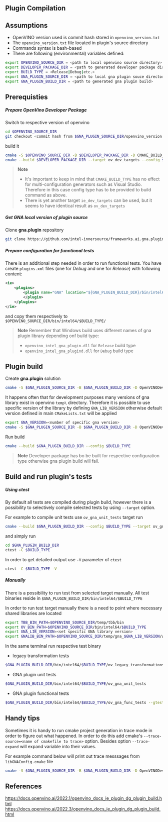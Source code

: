 ## Plugin Compilation



Assumptions
-----------
- OpenVINO version used is commit hash stored in `openvino_version.txt`
- The `openvino_version.txt` file located in plugin's source directory
- Commands syntax is bash-based
- There are following (environmental) variables defined:
````bash
export OPENVINO_SOURCE_DIR = <path to local openvino source directory>
export DEVELOPER_PACKAGE_DIR = <path to generated developer package directory>
export BUILD_TYPE = <Release|Debug|etc.>
export GNA_PLUGIN_SOURCE_DIR = <path to local gna plugin souce directory>
export GNA_PLUGIN_BUILD_DIR = <path to generated gna plugin build>
````



Prerequisties
-------------

##### Prepare OpenVino Developer Package

Switch to respective version of openvino
````bash
cd $OPENVINO_SOURCE_DIR
git checkout <commit hash from $GNA_PLUGIN_SOURCE_DIR/openvino_version.txt>
````

build it
````bash
cmake -S $OPENVINO_SOURCE_DIR -B $DEVELOPER_PACKAGE_DIR -D CMAKE_BUILD_TYPE=$BUILD_TYPE -D ENABLE_TESTS=ON -D ENABLE_FUNCTIONAL_TESTS=ON
cmake --build $DEVELOPER_PACKAGE_DIR --target ov_dev_targets --config $BUILD_TYPE
````
> **Note**
> - It's important to keep in mind that `CMAKE_BUILD_TYPE` has no effect for multi-configuration generators such as Visual Studio. Therefore in this case config type has to be provided to build command as above.
> - There is yet another target `ie_dev_targets` can be used, but it seems to have identical result as `ov_dev_targets`

##### Get GNA local version of plugin source

Clone **gna.plugin** repository
````bash
git clone https://github.com/intel-innersource/frameworks.ai.gna.plugin.git $GNA_PLUGIN_SOURCE_DIR
````


##### Prepare configuration for functional tests
There is an additional step needed in order to run functional tests. You have create `plugins.xml` files (one for *Debug* and one for *Release*) with following content:
````xml
<ie>
    <plugins>
        <plugin name="GNA" location="${GNA_PLUGIN_BUILD_DIR}/bin/intel64/${BUILD_TYPE}/openvino_intel_gna_plugin.dll">
        </plugin>
    </plugins>
</ie>
````

and copy them respectively to `$OPENVINO_SOURCE_DIR/bin/intel64/$BUILD_TYPE/`

> **Note**
> Remember that Windows build uses different names of gna plugin library depending onf build type:
> - `openvino_intel_gna_plugin.dll` for `Release` build type
> - `openvino_intel_gna_plugind.dll` for `Debug` build type



Plugin build
------------

Create **gna.plugin** solution
````bash
cmake -S $GNA_PLUGIN_SOURCE_DIR -B $GNA_PLUGIN_BUILD_DIR -D OpenVINODeveloperPackage_DIR=$DEVELOPER_PACKAGE_DIR -D ENABLE_TESTS=ON -D ENABLE_FUNCTIONAL_TESTS=ON
````

It happens often that for development purposes many versions of gna library exist in openvino `temp\` directory. Therefore it is possible to use specific version of the library by defining `GNA_LIB_VERSION` otherwise default version defined in main `CMakeLists.txt` will be applied
````bash
export GNA_VERSION=<number of specific gna version>
cmake -S $GNA_PLUGIN_SOURCE_DIR -B $GNA_PLUGIN_BUILD_DIR -D OpenVINODeveloperPackage_DIR=$DEVELOPER_PACKAGE_DIR -D ENABLE_TESTS=ON -D ENABLE_FUNCTIONAL_TESTS=ON -D GNA_LIB_VERSION=$GNA_VERSION
````

Run build
````bash
cmake --build $GNA_PLUGIN_BUILD_DIR --config $BUILD_TYPE
````
> **Note**
> Developer package has bo be built for respective configuration type otherwise gna plugin build will fail.



Build and run plugin's tests
----------------------------

##### Using ctest

By default all tests are compiled during plugin build, however there is a possibility to selectively compile selected tests by using `--target` option.

For example to compile unit tests use `ov_gna_unit_tests` target run
````bash
cmake --build $GNA_PLUGIN_BUILD_DIR --config $BUILD_TYPE --target ov_gna_unit_tests
````

and simply run
````bash
cd $GNA_PLUGIN_BUILD_DIR
ctest -C $BUILD_TYPE
````

In order to get detailed output use `-V` parameter of `ctest`
````bash
ctest -C $BUILD_TYPE -V
````

##### Manually

There is a possibility to run test from selected target manually. All test binaries reside in `$GNA_PLUGIN_BUILD_DIR/bin/intel64/$BUILD_TYPE`

In order to run test target manually there is a need to point where necessary shared libraries are located
````bash
export TBB_BIN_PATH=$OPENVINO_SOURCE_DIR/temp/tbb/bin
export OV_BIN_PATH=$OPENVINO_SOURCE_DIR/bin/intel64/$BUILD_TYPE
export GNA_LIB_VERSION=<set specific GNA library version>
export GNALIB_BIN_PATH=$OPENVINO_SOURCE_DIR/temp/gna_$GNA_LIB_VERSION/win64/x64
````

In the same terminal run respective test binary

 - legacy transformation tests
````bash
$GNA_PLUGIN_BUILD_DIR/bin/intel64/$BUILD_TYPE/ov_legacy_transformations_tests
````
 - GNA plugin unit tests
````bash
$GNA_PLUGIN_BUILD_DIR/bin/intel64/$BUILD_TYPE/ov_gna_unit_tests
````
 - GNA plugin functional tests
````bash
$GNA_PLUGIN_BUILD_DIR/bin/intel64/$BUILD_TYPE/ov_gna_func_tests --gtest_filter=*smoke*-*DeviceNoThrow*:*HeteroNoThrow*
````



Handy tips
----------

Sometimes it is handy to run cmake project generation in trace mode in order to figure out what happened. In order to do this add cmake's `--trace-source=<name of cmakefile to trace>` option. Besides option `--trace-expand` will expand variable into their values.

For example command below will print out trace messsages from `libGNAConfig.cmake` file
````bash
cmake -S $GNA_PLUGIN_SOURCE_DIR -B $GNA_PLUGIN_BUILD_DIR -D OpenVINODeveloperPackage_DIR=$DEVELOPER_PACKAGE_DIR -D OV_ROOT_DIR=$OPENVINO_SOURCE_DIR --trace-source=libGNAConfig.cmake --trace-expand
````



References
----------

https://docs.openvino.ai/2022.1/openvino_docs_ie_plugin_dg_plugin_build.html
https://docs.openvino.ai/2022.3/openvino_docs_ie_plugin_dg_plugin_build.html
